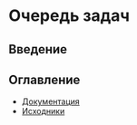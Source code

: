 # Очередь задач

## Введение

## Оглавление

* [Документация](./docs/README.md)
* [Исходники](./src)
